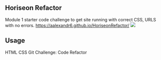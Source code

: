 ## Horiseon Refactor

Module 1 starter code challenge to get site running with correct CSS, URLS with no errors.
https://aalexandr6.github.io/HoriseonRefactor/
<img src= "assets/screenshot.png">

## Usage

HTML CSS Git Challenge: Code Refactor
